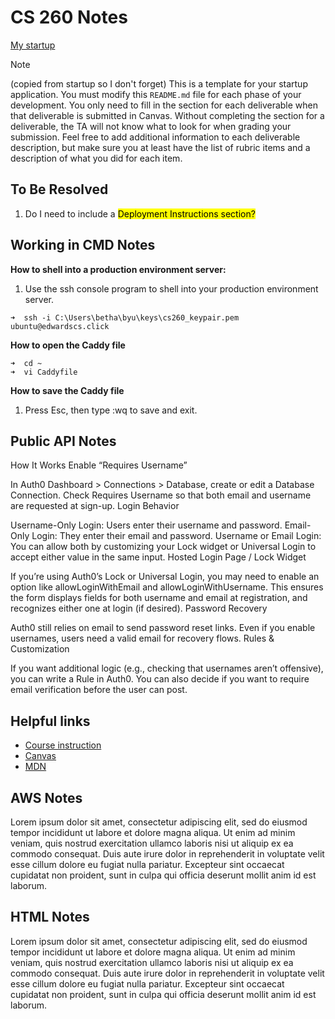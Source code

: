 # CS 260 Notes

[My startup](https://simon.cs260.click)


> [!NOTE]
> (copied from startup so I don't forget) This is a template for your startup application. You must modify this `README.md` file for each phase of your development. You only need to fill in the section for each deliverable when that deliverable is submitted in Canvas. Without completing the section for a deliverable, the TA will not know what to look for when grading your submission. Feel free to add additional information to each deliverable description, but make sure you at least have the list of rubric items and a description of what you did for each item.


## To Be Resolved
1. Do I need to include a <mark>Deployment Instructions section?</mark>

## Working in CMD Notes
**How to shell into a production environment server:**
1. Use the ssh console program to shell into your production environment server.
  ```
  ➜  ssh -i C:\Users\betha\byu\keys\cs260_keypair.pem ubuntu@edwardscs.click
  ```

**How to open the Caddy file**
```
➜  cd ~
➜  vi Caddyfile
```

**How to save the Caddy file**
1. Press Esc, then type :wq to save and exit.



## Public API Notes
How It Works
Enable “Requires Username”

In Auth0 Dashboard > Connections > Database, create or edit a Database Connection.
Check Requires Username so that both email and username are requested at sign-up.
Login Behavior

Username-Only Login: Users enter their username and password.
Email-Only Login: They enter their email and password.
Username or Email Login: You can allow both by customizing your Lock widget or Universal Login to accept either value in the same input.
Hosted Login Page / Lock Widget

If you’re using Auth0’s Lock or Universal Login, you may need to enable an option like allowLoginWithEmail and allowLoginWithUsername.
This ensures the form displays fields for both username and email at registration, and recognizes either one at login (if desired).
Password Recovery

Auth0 still relies on email to send password reset links.
Even if you enable usernames, users need a valid email for recovery flows.
Rules & Customization

If you want additional logic (e.g., checking that usernames aren’t offensive), you can write a Rule in Auth0.
You can also decide if you want to require email verification before the user can post.

## Helpful links

- [Course instruction](https://github.com/webprogramming260)
- [Canvas](https://byu.instructure.com)
- [MDN](https://developer.mozilla.org)

## AWS Notes

Lorem ipsum dolor sit amet, consectetur adipiscing elit, sed do eiusmod tempor incididunt ut labore et dolore magna aliqua. Ut enim ad minim veniam, quis nostrud exercitation ullamco laboris nisi ut aliquip ex ea commodo consequat. Duis aute irure dolor in reprehenderit in voluptate velit esse cillum dolore eu fugiat nulla pariatur. Excepteur sint occaecat cupidatat non proident, sunt in culpa qui officia deserunt mollit anim id est laborum.

## HTML Notes

Lorem ipsum dolor sit amet, consectetur adipiscing elit, sed do eiusmod tempor incididunt ut labore et dolore magna aliqua. Ut enim ad minim veniam, quis nostrud exercitation ullamco laboris nisi ut aliquip ex ea commodo consequat. Duis aute irure dolor in reprehenderit in voluptate velit esse cillum dolore eu fugiat nulla pariatur. Excepteur sint occaecat cupidatat non proident, sunt in culpa qui officia deserunt mollit anim id est laborum.
